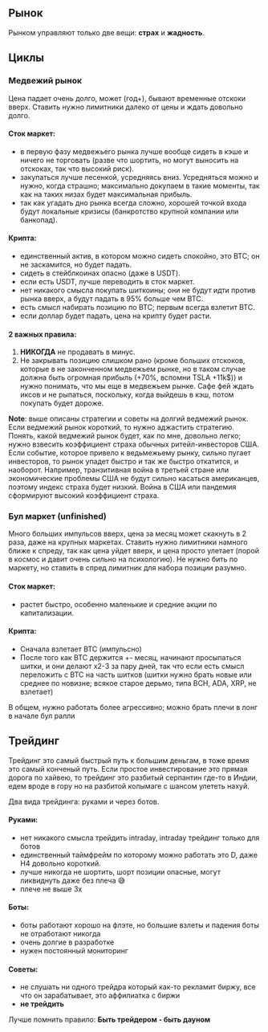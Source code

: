 ## Рынок

Рынком управляют только две вещи: **страх** и **жадность**.

## Циклы

### Медвежий рынок

Цена падает очень долго, может (год+), бывают временные отскоки вверх.
Ставить нужно лимитники далеко от цены и ждать довольно долго.

#### Сток маркет:

- в первую фазу медвежьего рынка лучше вообще сидеть в кэше и ничего не торговать (разве что шортить, но могут выносить
  на отскоках, так что высокий риск).
- закупаться лучше лесенкой, усредняясь вниз. Усредняться можно и нужно, когда страшно; максимально докупаем в такие
  моменты, так как на таких низах будет максимальная прибыль.
- так как угадать дно рынка всегда сложно, хорошей точкой входа будут локальные кризисы (банкротство крупной компании
  или банкопад).

#### Крипта:

- единственный актив, в котором можно сидеть спокойно, это BTC; он не заскамится, но будет падать.
- сидеть в стейблкоинах опасно (даже в USDT).
- если есть USDT, лучше переводить в сток маркет.
- нет никакого смысла покупать шиткоины; они не будут идти против рынка вверх, а будут падать в 95% больше чем BTC.
- есть смысл набирать позицию по BTC; первым всегда взлетит BTC.
- если доллар будет падать, цена на крипту будет расти.

#### 2 важных правила:

1) **НИКОГДА** не продавать в минус.
2) Не закрывать позицию слишком рано (кроме больших отскоков, которые в не законченном медвежьем рынке, но в таком
   случае должна быть огромная прибыль (+70%, вспомни TSLA +11k$)) и нужно понимать, что мы еще в медвежьем рынке. Сафе
   фей ждать иксов и не рыпаться, поскольку, когда выйдешь в кэш, потом покупать будет дороже.

**Note**: выше описаны стратегии и советы на долгий ведмежий рынок. Если ведмежий рынок короткий, то нужно аджастить
стратегию. Понять, какой ведмежий рынок будет, как по мне, довольно легко; нужно взвесить коэффициент страха обычных
ритейл-инвесторов США. Если событие, которое привело к ведьмежьему рынку, сильно пугает инвесторов, то рынок упадет
быстро и так же быстро откатится, и наоборот. Например, транзитивная война в третьей стране или экономические проблемы
США не будут сильно касаться американцев, поэтому индекс страха будет низкий. Война в США или пандемия сформируют
высокий коэффициент страха.

### Бул маркет (unfinished)

Много больших импульсов вверх, цена за месяц может скакнуть в 2 раза, даже на крупных маркетах. Ставить нужно лимитники
намного ближе к спреду, так как цена уйдет вверх, и цена просто улетает (порой в космос и давит очень сильно на
психологию). Не нужно бить по маркету, но ставить в спред лимитник для набора позиции разумно.

#### Сток маркет:

- растет быстро, особенно маленькие и средние акции по капитализации.

#### Крипта:

- Сначала взлетает BTC (импульсно)
- После того как BTC держится +- месяц, начинают просыпаться шитки, и они делают х2-3 за пару дней, так что если есть
  смысл переложить с BTC на часть шитков (шитки нужно брать новые или среднее по новизне; всякое старое дерьмо, типа
  BCH, ADA, XRP, не взлетает)

В общем, нужно работать более агрессивно; можно брать плечи в лонг в начале бул ралли

## Трейдинг

Трейдинг это самый быстрый путь к большим деньгам, в тоже время это самый конченый путь.
Если простое инвестирование это прямая дорога по хайвею,
то трейдинг это разбитый серпантин где-то в Индии, едем вроде в гору но на разбитой колымаге с шансом улететь нахуй.

Два вида трейдинга: руками и через ботов.

#### Руками:

- нет никакого смысла трейдить intraday, intraday трейдинг только для ботов
- единственный таймфрейм по которому можно работать это D, даже H4 довольно короткий.
- лучше никогда не шортить, шорт позиции опасные, могут ликвиднуть даже без плеча 😅
- плече не выше 3x

#### Боты:

- боты работают хорошо на флэте, но большие взлеты и падения боты не отработают никогда
- очень долгие в разработке
- нужен постоянный мониторинг

#### Советы:

- не слушать ни одного трейдра который как-то рекламит биржу, все что он зарабатывает, это аффилиатка с биржи
- **не трейдить**

Лучше помнить правило:
**Быть трейдером - быть дауном**